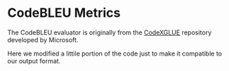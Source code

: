 # CodeBLEU Metrics


The CodeBLEU evaluator is originally from the [CodeXGLUE](https://github.com/microsoft/CodeXGLUE/tree/main/Code-Code/code-to-code-trans/evaluator) repository developed by Microsoft.

Here we modified a littile portion of the code just to make it compatible to our output format.